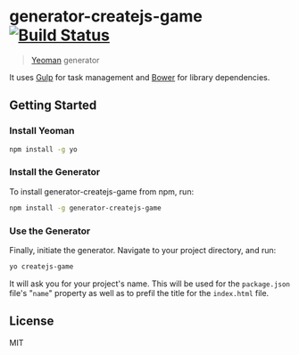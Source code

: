# generator-createjs-game [![Build Status](https://secure.travis-ci.org/lxndrdagreat/generator-createjs-game.png?branch=master)](https://travis-ci.org/lxndrdagreat/generator-createjs-game)

> [Yeoman](http://yeoman.io) generator

It uses [Gulp](http://gulpjs.com/) for task management and [Bower](https://bower.io/)
for library dependencies.

## Getting Started

### Install Yeoman

```bash
npm install -g yo
```

### Install the Generator

To install generator-createjs-game from npm, run:

```bash
npm install -g generator-createjs-game
```

### Use the Generator

Finally, initiate the generator. Navigate to your project directory, and run:

```bash
yo createjs-game
```

It will ask you for your project's name. This will be used for the 
`package.json` file's "`name`" property as well as to prefil the title for the
`index.html` file.

## License

MIT
